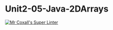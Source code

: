 # Unit2-05-Java-2DArrays

[![Mr Coxall's Super Linter](https://github.com/ICS4U-Programming-TamerZ/Unit2-05-Java-2DArrays/workflows/Mr%20Coxall's%20Super%20Linter/badge.svg)](https://github.com/ICS4U-Programming-TamerZ/Unit2-05-Java-2DArrays/actions/)
